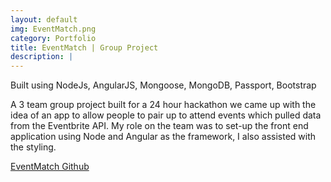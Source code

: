 ```yaml
---
layout: default
img: EventMatch.png
category: Portfolio
title: EventMatch | Group Project
description: |
---
```

  Built using NodeJs, AngularJS, Mongoose, MongoDB, Passport, Bootstrap

  A 3 team group project built for a 24 hour hackathon we came up with the idea of an app to allow people to pair up to attend events which pulled data from the Eventbrite API. My role on the team was to set-up the front end application using Node and Angular as the framework, I also assisted with the styling.

[EventMatch Github](https://github.com/evanjmg/GA-Hackathon)
